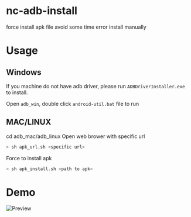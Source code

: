 # nc-adb-install
force install apk file avoid some time error install manually

# Usage

## Windows
If you machine do not have adb driver, please run `ADBDriverInstaller.exe` to install.

Open `adb_win`, double click `android-util.bat` file to run

## MAC/LINUX
cd adb_mac/adb_linux
Open web brower with specific url
```bash
> sh apk_url.sh <specific url>
```
Force to install apk
```bash
> sh apk_install.sh <path to apk>
```

# Demo
![Preview](./demo.gif)
